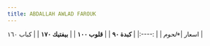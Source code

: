 ```yaml
---
title: ABDALLAH AWLAD FAROUK 
---
```



اسعار 
|**لحوم* |
| :----:|
 | **كبدة ٩٠** |
| **قلوب ١٠٠** |
| **بيفتيك ١٧٠** |
| كباب ١٦٠ |